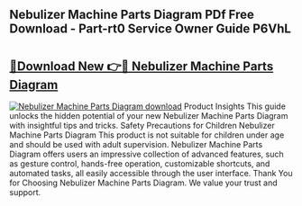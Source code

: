 ## Nebulizer Machine Parts Diagram PDf Free Download - Part-rt0 Service Owner Guide P6VhL

# <h2><a href="http://dfpbts.blite.top/?on=Nebulizer+Machine+Parts+Diagram">🔗Download New 👉🔴 Nebulizer Machine Parts Diagram</a></h2>

[![Nebulizer Machine Parts Diagram download](https://i.imgur.com/lujVjoI.png)](http://dfpbts.blite.top/?on=Nebulizer+Machine+Parts+Diagram)
Product Insights This guide unlocks the hidden potential of your new Nebulizer Machine Parts Diagram with insightful tips and tricks. Safety Precautions for Children Nebulizer Machine Parts Diagram This product is not suitable for children under age and should be used with adult supervision. Nebulizer Machine Parts Diagram offers users an impressive collection of advanced features, such as gesture control, hands-free operation, customizable shortcuts, and automated tasks, all easily accessible through the user interface. Thank You for Choosing Nebulizer Machine Parts Diagram. We value your trust and support.
